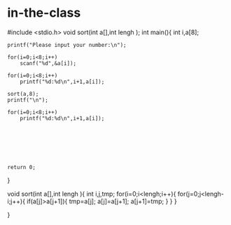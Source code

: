 # in-the-class
#include <stdio.h>
void sort(int a[],int lengh );
int main(){
    int i,a[8];

    printf("Please input your number:\n");

    for(i=0;i<8;i++)
        scanf("%d",&a[i]);

    for(i=0;i<8;i++)
        printf("%d:%d\n",i+1,a[i]);

    sort(a,8);
    printf("\n");

    for(i=0;i<8;i++)
        printf("%d:%d\n",i+1,a[i]);







    return 0;
}

void sort(int a[],int lengh ){
    int i,j,tmp;
    for(i=0;i<lengh;i++){
        for(j=0;j<lengh-i;j++){
            if(a[j]>a[j+1]){
                tmp=a[j];
                a[j]=a[j+1];
                a[j+1]=tmp;
            }
        }
    }

}


